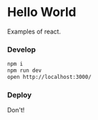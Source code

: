 # Hello World

Examples of react.

### Develop

```bash
npm i
npm run dev
open http://localhost:3000/
```

### Deploy
Don't!
